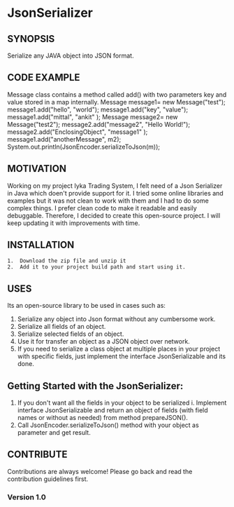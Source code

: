 # JsonSerializer

## SYNOPSIS
Serialize any JAVA object into JSON format.

## CODE EXAMPLE
Message class contains a method called add() with two parameters key and value stored in a map internally.
		Message message1= new Message("test");
		message1.add("hello", "world");
		message1.add("key", "value");
		message1.add("mittal", "ankit" );
		Message message2= new Message("test2");
		message2.add("message2", "Hello World!");
		message2.add("EnclosingObject", "message1" );
		message1.add("anotherMessage", m2);
		System.out.println(JsonEncoder.serializeToJson(m));

## MOTIVATION
Working on my project Iyka Trading System, I felt need of a Json Serializer in Java which doen't provide support for it.
I tried some online libraries and examples but it was not clean to work with them and I had to do some complex things. 
I prefer clean code to make it readable and easily debuggable. Therefore, I decided to create this open-source project. 
I will keep updating it with improvements with time.

## INSTALLATION
	1.	Download the zip file and unzip it
	2.	Add it to your project build path and start using it.

## USES
Its an open-source library to be used in cases such as:
  1. Serialize any object into Json format without any cumbersome work.
  2. Serialize all fields of an object.
  3. Serialize selected fields of an object.
  4. Use it for transfer an object as a JSON object over network.
  5. If you need to serialize a class object at multiple places in your project with specific fields, 
     just implement the interface JsonSerializable and its done.

## Getting Started with the JsonSerializer: 
  1.  If you don't want all the fields in your object to be serialized
          i.  Implement interface JsonSerializable and return an object of fields (with field names or without as needed) 
              from method prepareJSON(). 
  2.  Call JsonEncoder.serializeToJson() method with your object as parameter and get result.

## CONTRIBUTE
Contributions are always welcome! Please go back and read the contribution guidelines first.


### Version 1.0
